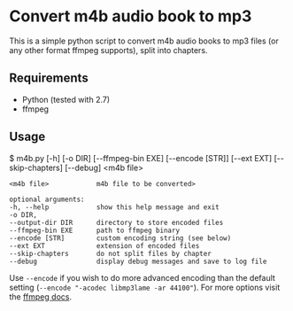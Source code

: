# Convert m4b audio book to mp3

This is a simple python script to convert m4b audio books
to mp3 files (or any other format ffmpeg supports), split into chapters.


## Requirements

* Python (tested with 2.7)
* ffmpeg


## Usage

$ m4b.py [-h] [-o DIR] [--ffmpeg-bin EXE] [--encode [STR]] [--ext EXT] [--skip-chapters] [--debug] &lt;m4b file&gt;

    <m4b file>            m4b file to be converted>

    optional arguments:
    -h, --help            show this help message and exit
    -o DIR,
    --output-dir DIR      directory to store encoded files
    --ffmpeg-bin EXE      path to ffmpeg binary
    --encode [STR]        custom encoding string (see below)
    --ext EXT             extension of encoded files
    --skip-chapters       do not split files by chapter
    --debug               display debug messages and save to log file

Use `--encode` if you wish to do more advanced encoding than the
default setting (`--encode "-acodec libmp3lame -ar 44100"`). For more options
visit the [ffmpeg docs](http://www.ffmpeg.org/ffmpeg-doc.html).
